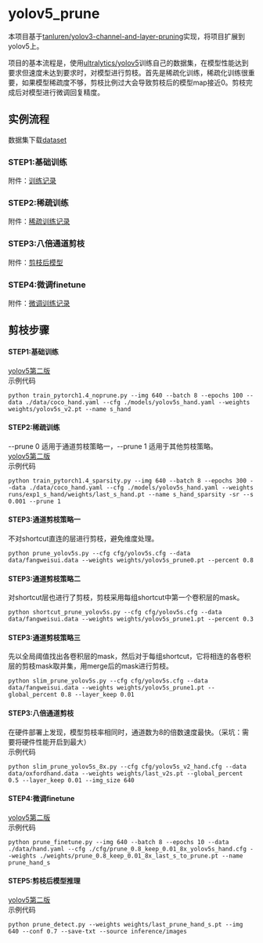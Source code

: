 # yolov5_prune
本项目基于[tanluren/yolov3-channel-and-layer-pruning](https://github.com/tanluren/yolov3-channel-and-layer-pruning)实现，将项目扩展到yolov5上。

项目的基本流程是，使用[ultralytics/yolov5](https://github.com/ultralytics/yolov5)训练自己的数据集，在模型性能达到要求但速度未达到要求时，对模型进行剪枝。首先是稀疏化训练，稀疏化训练很重要，如果模型稀疏度不够，剪枝比例过大会导致剪枝后的模型map接近0。剪枝完成后对模型进行微调回复精度。


## 实例流程
数据集下载[dataset](http://www.robots.ox.ac.uk/~vgg/data/hands/downloads/hand_dataset.tar.gz)<br>
### STEP1:基础训练 
附件：[训练记录](https://drive.google.com/drive/folders/1s7pYFMFObWGyFNa3ghZFvY0_tNMgzZAi?usp=sharing)<br>
### STEP2:稀疏训练     
附件：[稀疏训练记录](https://drive.google.com/drive/folders/1grwe5v3UfEoLlj5G5ljHSVGYGy1x5YEK?usp=sharing)<br>
### STEP3:八倍通道剪枝  
附件：[剪枝后模型](https://drive.google.com/drive/folders/11gmyVhXVwZ_sWW9ZOMG77PbrHIHhMUZX?usp=sharing)<br>
### STEP4:微调finetune 
附件：[微调训练记录](https://drive.google.com/drive/folders/1saLvFYT-8JeCpz-PyLCi_MUgh6sxzAx6?usp=sharing)<br>

## 剪枝步骤
#### STEP1:基础训练
[yolov5第二版](https://github.com/ZJU-lishuang/yolov5) <br>
示例代码 <br>
```shell
python train_pytorch1.4_noprune.py --img 640 --batch 8 --epochs 100 --data ./data/coco_hand.yaml --cfg ./models/yolov5s_hand.yaml --weights weights/yolov5s_v2.pt --name s_hand
```

#### STEP2:稀疏训练
--prune 0 适用于通道剪枝策略一，--prune 1 适用于其他剪枝策略。<br>
[yolov5第二版](https://github.com/ZJU-lishuang/yolov5)<br>
示例代码<br>
```shell
python train_pytorch1.4_sparsity.py --img 640 --batch 8 --epochs 300 --data ./data/coco_hand.yaml --cfg ./models/yolov5s_hand.yaml --weights runs/exp1_s_hand/weights/last_s_hand.pt --name s_hand_sparsity -sr --s 0.001 --prune 1
```

#### STEP3:通道剪枝策略一
不对shortcut直连的层进行剪枝，避免维度处理。<br>
```
python prune_yolov5s.py --cfg cfg/yolov5s.cfg --data data/fangweisui.data --weights weights/yolov5s_prune0.pt --percent 0.8
```

#### STEP3:通道剪枝策略二
对shortcut层也进行了剪枝，剪枝采用每组shortcut中第一个卷积层的mask。<br>
```
python shortcut_prune_yolov5s.py --cfg cfg/yolov5s.cfg --data data/fangweisui.data --weights weights/yolov5s_prune1.pt --percent 0.3
```

#### STEP3:通道剪枝策略三
先以全局阈值找出各卷积层的mask，然后对于每组shortcut，它将相连的各卷积层的剪枝mask取并集，用merge后的mask进行剪枝。<br>
```
python slim_prune_yolov5s.py --cfg cfg/yolov5s.cfg --data data/fangweisui.data --weights weights/yolov5s_prune1.pt --global_percent 0.8 --layer_keep 0.01
```

#### STEP3:八倍通道剪枝
在硬件部署上发现，模型剪枝率相同时，通道数为8的倍数速度最快。（采坑：需要将硬件性能开启到最大）<br>
示例代码<br>
```
python slim_prune_yolov5s_8x.py --cfg cfg/yolov5s_v2_hand.cfg --data data/oxfordhand.data --weights weights/last_v2s.pt --global_percent 0.5 --layer_keep 0.01 --img_size 640
```

#### STEP4:微调finetune
[yolov5第二版](https://github.com/ZJU-lishuang/yolov5)<br>
示例代码<br>
```
python prune_finetune.py --img 640 --batch 8 --epochs 10 --data ./data/hand.yaml --cfg ./cfg/prune_0.8_keep_0.01_8x_yolov5s_hand.cfg --weights ./weights/prune_0.8_keep_0.01_8x_last_s_to_prune.pt --name prune_hand_s
```

#### STEP5:剪枝后模型推理
[yolov5第二版](https://github.com/ZJU-lishuang/yolov5)<br>
示例代码<br>
```shell
python prune_detect.py --weights weights/last_prune_hand_s.pt --img  640 --conf 0.7 --save-txt --source inference/images
```


